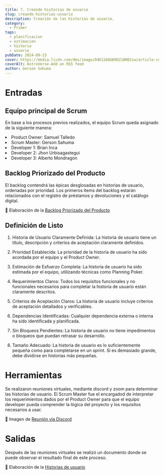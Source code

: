 ```yaml
---
title: 7. Creando historias de usuario
slug: creando-historias-usuario
description: Creación de las historias de usuario.
category:
  - Primer
tags:
  - planificacion
  - estimacion
  - historia
  - usuario
pubDate: 2024-09-23
cover: https://media.licdn.com/dms/image/D4D12AQGB9DZiBNESzw/article-cover_image-shrink_600_2000/0/1699445474439?e=2147483647&v=beta&t=XJ5S3eaiTWZU86zHNZ_-pKu2zz6kKHf_x4W1GCRb7jM
coverAlt: AstroVerse-Add an RSS feed
author: Gerson Sahuma
---
```


# Entradas

## Equipo principal de Scrum

En base a los procesos previos realizados, el equipo Scrum queda asignado de la siguiente manera:
<li>Product Owner: Samuel Talledo</li>
<li>Scrum Master: Gerson Sahuma</li>
<li>Developer 1: Brian Inca</li>
<li>Developer 2: Jhon Urbisagastegui</li>
<li>Developer 3: Alberto Mondragon</li>

## Backlog Priorizado del Producto

El backlog contendrá las épicas desglosadas en historias de usuario, ordenadas por prioridad. Los primeros ítems del backlog estarán relacionados con el registro de préstamos y devoluciones y el catálogo digital.

📸 Elaboración de la <a href="https://drive.google.com/file/d/1z2v7B1X21mwVE7mpCWjL5NFTBboKI-Cd/view?usp=sharing" target="_blank">Backlog Priorizado del Producto</a>

## Definición de Listo

1. Historia de Usuario Claramente Definida: La historia de usuario tiene un título, descripción y criterios de aceptación claramente definidos.

2. Prioridad Establecida: La prioridad de la historia de usuario ha sido acordada por el equipo y el Product Owner.

3. Estimación de Esfuerzo Completa: La historia de usuario ha sido estimada por el equipo, utilizando técnicas como Planning Poker.

4. Requerimientos Claros: Todos los requisitos funcionales y no funcionales necesarios para completar la historia de usuario están claramente descritos.

5. Criterios de Aceptación Claros: La historia de usuario incluye criterios de aceptación detallados y verificables.

6. Dependencias Identificadas: Cualquier dependencia externa o interna ha sido identificada y planificada.

7. Sin Bloqueos Pendientes: La historia de usuario no tiene impedimentos o bloqueos que puedan retrasar su desarrollo.

8. Tamaño Adecuado: La historia de usuario es lo suficientemente pequeña como para completarse en un sprint. Si es demasiado grande, debe dividirse en historias más pequeñas.

# Herramientas

Se realizaron reuniones virtuales, mediante discord y zoom para determinar las historias de usuario.
El Scrum Master fue el encargadod de interpretar los requerimientos dados por el Product Owner para que el equipo developer pueda comprender la lógica del proyecto y los requisitos necesarios a usar.

📸 Imagen de <a href="https://drive.google.com/file/d/1gI1tGc1_WSGvLPyFvNxbNZn_A2AqGjO9/view?usp=sharing" target="_blank">Reunión vía Discord</a>

# Salidas

Después de las reuniones virtuales se realizó un documento donde se puede observar el resultado final de este proceso.

📂 Elaboración de la <a href="https://drive.google.com/file/d/17Q-l6-M55H6jM_oOMEp9LIDiv38livf_/view?usp=sharing" target="_blank">Historias de usuario</a>
